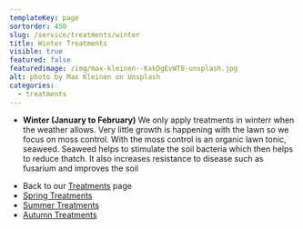 ```yaml
---
templateKey: page
sortorder: 450
slug: /service/treatments/winter
title: Winter Treatments
visible: true
featured: false
featuredimage: /img/max-kleinen--KxkDgEvWT8-unsplash.jpg
alt: photo by Max Kleinen on Unsplash
categories:
  - treatments
---
```


* **Winter (January to February)**
  We only apply treatments in winterr when the weather allows. Very little growth is happening with the lawn so we focus on moss control.  With the moss control is an organic lawn tonic, seaweed.  Seaweed helps to stimulate the soil bacteria which then helps to reduce thatch.  It also increases resistance to disease such as fusarium and improves the soil


- Back to our [Treatments](/service/treatments) page
- [Spring Treatments](/service/treatments/spring)
- [Summer Treatments](/service/treatments/summer)
- [Autumn Treatments](/service/treatments/autumn)